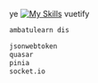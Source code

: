 ye
[![My Skills](https://skillicons.dev/icons?i=js,html,css,vue,laravel,bootstrap,firebase,mysql,nodejs,php,jquery,java,github,bash)](https://skillicons.dev) vuetify

```bash
ambatulearn dis

jsonwebtoken
quasar
pinia
socket.io
